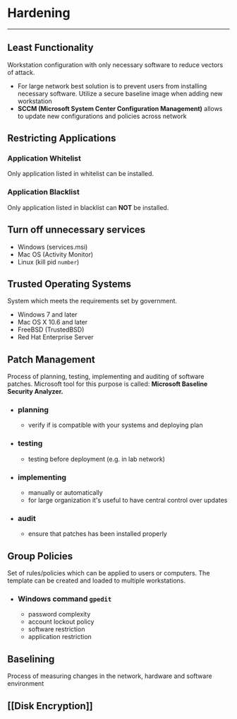 # Hardening
---

## Least Functionality
Workstation configuration with only necessary software to reduce vectors of attack.  

- For large network best solution is to prevent users from installing necessary software. Utilize a secure baseline image when adding new workstation
- **SCCM (Microsoft System Center Configuration Management)** allows to update new configurations and policies across network 

## Restricting Applications
### Application Whitelist 
Only application listed in whitelist can be installed. 

### Application Blacklist
Only application listed in blacklist can **NOT** be installed. 

## Turn off unnecessary services
- Windows (services.msi)
- Mac OS (Activity Monitor)
- Linux (kill pid `number`)

## Trusted Operating Systems 
System which meets the requirements set by government.
- Windows 7 and later
- Mac OS X 10.6 and later
- FreeBSD (TrustedBSD)
- Red Hat Enterprise Server

## Patch Management 
Process of planning, testing, implementing and auditing of software patches. Microsoft tool for this purpose is called: **Microsoft Baseline Security Analyzer.** 
- ### planning
	- verify if is compatible with your systems and deploying plan
- ### testing 
	- testing before deployment (e.g. in lab network)
- ### implementing
	- manually or automatically
	- for large organization it's useful to have central control over updates
- ### audit
	- ensure that patches has been installed properly

## Group Policies
Set of rules/policies which can be applied to users or computers. The template can be created and loaded to multiple workstations.
- ### Windows command **`gpedit`**
	- password complexity
	- account lockout policy
	- software restriction
	- application restriction

## Baselining 
Process of measuring changes in the network, hardware and software environment

## [[Disk Encryption]] 